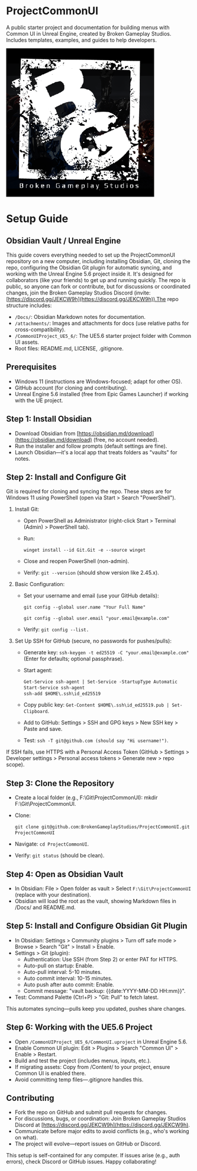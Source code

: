 # ProjectCommonUI
A public starter project and documentation for building menus with Common UI in Unreal Engine, created by Broken Gameplay Studios. Includes templates, examples, and guides to help developers.

![](Docs/attachments/README-20250711T101935.png)

# Setup Guide

## Obsidian Vault / Unreal Engine

This guide covers everything needed to set up the ProjectCommonUI repository on a new computer, including installing Obsidian, Git, cloning the repo, configuring the Obsidian Git plugin for automatic syncing, and working with the Unreal Engine 5.6 project inside it. It's designed for collaborators (like your friends) to get up and running quickly. The repo is public, so anyone can fork or contribute, but for discussions or coordinated changes, join the Broken Gameplay Studios Discord (invite: [https://discord.gg/JEKCW9h](https://discord.gg/JEKCW9h)).The repo structure includes:

- `/Docs/`: Obsidian Markdown notes for documentation.
- `/attachments/`: Images and attachments for docs (use relative paths for cross-compatibility).
- `/CommonUIProject_UE5_6/`: The UE5.6 starter project folder with Common UI assets.
- Root files: README.md, LICENSE, .gitignore.

## Prerequisites

- Windows 11 (instructions are Windows-focused; adapt for other OS).
- GitHub account (for cloning and contributing).
- Unreal Engine 5.6 installed (free from Epic Games Launcher) if working with the UE project.

## Step 1: Install Obsidian

- Download Obsidian from [https://obsidian.md/download](https://obsidian.md/download) (free, no account needed).
- Run the installer and follow prompts (default settings are fine).
- Launch Obsidian—it's a local app that treats folders as "vaults" for notes.

## Step 2: Install and Configure Git

Git is required for cloning and syncing the repo. These steps are for Windows 11 using PowerShell (open via Start > Search "PowerShell").

1. Install Git:
    - Open PowerShell as Administrator (right-click Start > Terminal (Admin) > PowerShell tab).
    - Run:
        
        ```text
        winget install --id Git.Git -e --source winget
        ```
        
    - Close and reopen PowerShell (non-admin).
    - Verify: `git --version` (should show version like 2.45.x).    
2. Basic Configuration:
    - Set your username and email (use your GitHub details):
        
        ```text
        git config --global user.name "Your Full Name"
        ```
        ```text
        git config --global user.email "your.email@example.com"
        ```
        
    - Verify: `git config --list.`
3. Set Up SSH for GitHub (secure, no passwords for pushes/pulls):
    - Generate key: `ssh-keygen -t ed25519 -C "your.email@example.com"` (Enter for defaults; optional passphrase).
    - Start agent:
        
        ```text
        Get-Service ssh-agent | Set-Service -StartupType Automatic
        Start-Service ssh-agent
        ssh-add $HOME\.ssh\id_ed25519
        ```
        
    - Copy public key: `Get-Content $HOME\.ssh\id_ed25519.pub | Set-Clipboard`.
    - Add to GitHub: Settings > SSH and GPG keys > New SSH key > Paste and save.
    - Test: `ssh -T git@github.com (should say "Hi username!")`.

If SSH fails, use HTTPS with a Personal Access Token (GitHub > Settings > Developer settings > Personal access tokens > Generate new > repo scope).

## Step 3: Clone the Repository

- Create a local folder (e.g., F:\Git\ProjectCommonUI): mkdir F:\Git\ProjectCommonUI.
- Clone:
    
    ```text    
    git clone git@github.com:BrokenGameplayStudios/ProjectCommonUI.git ProjectCommonUI
    ```
    
- Navigate: `cd ProjectCommonUI`.
- Verify: `git status` (should be clean).

## Step 4: Open as Obsidian Vault

- In Obsidian: File > Open folder as vault > Select `F:\Git\ProjectCommonUI` (replace with your destination).
- Obsidian will load the root as the vault, showing Markdown files in /Docs/ and README.md.

## Step 5: Install and Configure Obsidian Git Plugin

- In Obsidian: Settings > Community plugins > Turn off safe mode > Browse > Search "Git" > Install > Enable.
- Settings > Git (plugin):
    - Authentication: Use SSH (from Step 2) or enter PAT for HTTPS.
    - Auto-pull on startup: Enable.
    - Auto-pull interval: 5-10 minutes.
    - Auto commit interval: 10-15 minutes.
    - Auto push after auto commit: Enable.
    - Commit message: "vault backup: {{date:YYYY-MM-DD HH:mm}}".
- Test: Command Palette (Ctrl+P) > "Git: Pull" to fetch latest.

This automates syncing—pulls keep you updated, pushes share changes.

## Step 6: Working with the UE5.6 Project

- Open `/CommonUIProject_UE5_6/CommonUI.uproject` in Unreal Engine 5.6.
- Enable Common UI plugin: Edit > Plugins > Search "Common UI" > Enable > Restart.
- Build and test the project (includes menus, inputs, etc.).
- If migrating assets: Copy from /Content/ to your project, ensure Common UI is enabled there.
- Avoid committing temp files—.gitignore handles this.

## Contributing

- Fork the repo on GitHub and submit pull requests for changes.
- For discussions, bugs, or coordination: Join Broken Gameplay Studios Discord at [https://discord.gg/JEKCW9h](https://discord.gg/JEKCW9h).
- Communicate before major edits to avoid conflicts (e.g., who's working on what).
- The project will evolve—report issues on GitHub or Discord.

This setup is self-contained for any computer. If issues arise (e.g., auth errors), check Discord or GitHub issues. Happy collaborating!




